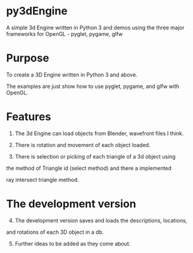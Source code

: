# py3dEngine
A simple 3d Engine written in Python 3 and demos using the three major frameworks for OpenGL - pyglet, pygame, glfw


# Purpose
To create a 3D Engine written in Python 3 and above.

The examples are just show how to use pyglet, pygame, and glfw with OpenGL.



# Features

1) The 3d Engine can load objects from Blender, wavefront files I think.

2) There is rotation and movement of each object loaded.

3) There is selection or picking of each triangle of a 3d object using

the method of Triangle id (select method) and there a implemented

ray intersect triangle method.

# The development version

4) The development version saves and loads the descriptions, locations, 

and rotations of each 3D object in a db.

5)  Further ideas to be added as they come about.

